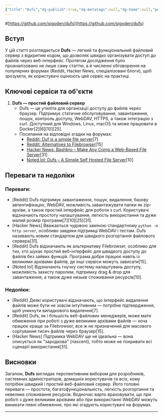 ```yaml
---
{"title":"Dufs","dg-publish":true,"dg-metatags":null,"dg-home":null,"permalink":"/dokumentacziya-do-proektu-exodus-pp-ua/dufs/","dgPassFrontmatter":true,"noteIcon":""}
---
```



#[https://github.com/sigoden/dufs](https://github.com/sigoden/dufs)

## Вступ
У цій статті розглядається **Dufs** — легкий та функціональний файловий сервер з відкритим кодом, що дозволяє швидко організувати доступ до файлів через веб-інтерфейс. Протягом дослідження було проаналізовано не лише саму статтю, а й численні обговорення на популярних форумах (Reddit, Hacker News, спеціалізовані блоги), щоб зрозуміти, як користувачі оцінюють цей сервіс на практиці.

## Ключові сервіси та об'єкти
1. **Dufs — простий файловий сервер**
   - Dufs — це утиліта для організації доступу до файлів через браузер. Підтримує статичне обслуговування, завантаження, пошук, контроль доступу, WebDAV, HTTPS, а також інтеграцію з curl. Доступний для Windows, Linux, macOS та може працювати в Docker[2][6][10][25].
   - Посилання на відповідні згадки на форумах:
     - [Reddit: Duf is a simple file server](https://www.reddit.com/r/rust/comments/v0vmju/duf_is_a_simple_file_server_support_static_serve/)[7]
     - [Reddit: Alternatives to Filebrowser](https://www.reddit.com/r/selfhosted/comments/161wq5i/alternatives_to_filebrowser/)[15]
     - [Hacker News: Bashbro – Make Any Comp a Web-Based File Server](https://news.ycombinator.com/item?id=40905719)[31]
     - [Noted.lol: Dufs – A Simple Self Hosted File Server](https://noted.lol/dufs/)[10]

## Переваги та недоліки

### Переваги:
- [Reddit] Dufs підтримує завантаження, пошук, видалення, базову автентифікацію, WebDAV, можливість завантажувати папки як zip-архіви, а також простий інтерфейс для роботи з curl. Користувачі відзначають простоту налаштування, легкість використання та дуже малий розмір програми[7][10][25][31].
- [Hacker News] Вважається чудовою заміною стандартному `python -m http.server`, особливо завдяки підтримці WebDAV і тестам. Dufs називають новим стандартом для швидкого розгортання файлового сервера[31].
- [Reddit] Dufs відзначають як альтернативу Filebrowser, особливо для тих, хто шукає простий веб-інтерфейс для швидкого доступу до файлів без зайвих функцій. Програма добре працює навіть із великими архівами файлів, де інші сервіси можуть зависати[15].
- [Noted.lol] Відзначають гнучку систему налаштувань доступу, можливість захисту паролем, підтримку drag & drop для завантаження, а також дуже низьке споживання ресурсів[10].

### Недоліки:
- [Reddit] Деякі користувачі відзначають, що інтерфейс видалення файлів може бути не зовсім інтуїтивним — потрібне підтвердження, щоб уникнути випадкового видалення[7].
- [Reddit] Dufs, як і більшість веб-файлових менеджерів, може мати обмеження при роботі з дуже великими архівами файлів — хоча працює краще за Filebrowser, все ж не призначений для масового сортування тисяч файлів через браузер[15].
- [Hacker News] Підтримка WebDAV ще не ідеальна — вона описується як "зародкова" (nascent), тобто може не покривати всі сценарії використання[31].

## Висновки
Загалом, **Dufs** виглядає перспективним вибором для розробників, системних адміністраторів, домашніх користувачів та всіх, кому потрібен швидкий і простий веб-файловий сервер. Його головні переваги — простота, багатофункціональність, легкість розгортання та невелике споживання ресурсів. Водночас варто враховувати, що при роботі з дуже великими архівами або при використанні WebDAV можуть виникати певні обмеження, про які згадують користувачі на форумах.

---
